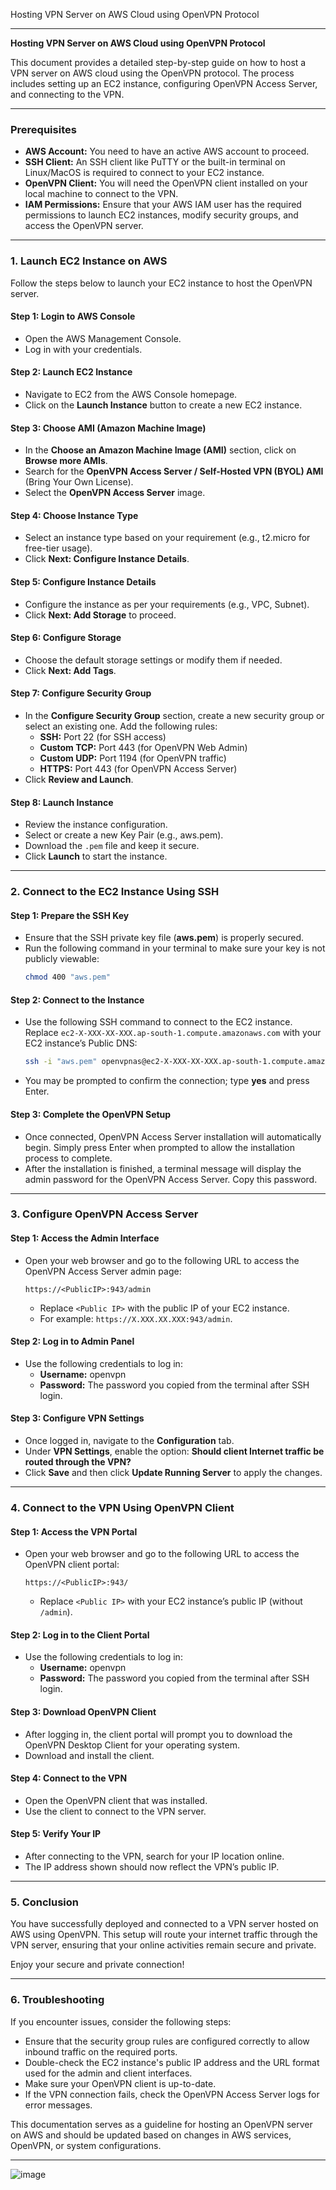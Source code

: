 Hosting VPN Server on AWS Cloud using OpenVPN Protocol

---

**Hosting VPN Server on AWS Cloud using OpenVPN Protocol**

This document provides a detailed step-by-step guide on how to host a VPN server on AWS cloud using the OpenVPN protocol. The process includes setting up an EC2 instance, configuring OpenVPN Access Server, and connecting to the VPN.

---

### **Prerequisites**

- **AWS Account:** You need to have an active AWS account to proceed.
- **SSH Client:** An SSH client like PuTTY or the built-in terminal on Linux/MacOS is required to connect to your EC2 instance.
- **OpenVPN Client:** You will need the OpenVPN client installed on your local machine to connect to the VPN.
- **IAM Permissions:** Ensure that your AWS IAM user has the required permissions to launch EC2 instances, modify security groups, and access the OpenVPN server.

---

### **1. Launch EC2 Instance on AWS**

Follow the steps below to launch your EC2 instance to host the OpenVPN server.

#### **Step 1: Login to AWS Console**
- Open the AWS Management Console.
- Log in with your credentials.

#### **Step 2: Launch EC2 Instance**
- Navigate to EC2 from the AWS Console homepage.
- Click on the **Launch Instance** button to create a new EC2 instance.

#### **Step 3: Choose AMI (Amazon Machine Image)**
- In the **Choose an Amazon Machine Image (AMI)** section, click on **Browse more AMIs**.
- Search for the **OpenVPN Access Server / Self-Hosted VPN (BYOL) AMI** (Bring Your Own License).
- Select the **OpenVPN Access Server** image.

#### **Step 4: Choose Instance Type**
- Select an instance type based on your requirement (e.g., t2.micro for free-tier usage).
- Click **Next: Configure Instance Details**.

#### **Step 5: Configure Instance Details**
- Configure the instance as per your requirements (e.g., VPC, Subnet).
- Click **Next: Add Storage** to proceed.

#### **Step 6: Configure Storage**
- Choose the default storage settings or modify them if needed.
- Click **Next: Add Tags**.

#### **Step 7: Configure Security Group**
- In the **Configure Security Group** section, create a new security group or select an existing one. Add the following rules:
    - **SSH:** Port 22 (for SSH access)
    - **Custom TCP:** Port 443 (for OpenVPN Web Admin)
    - **Custom UDP:** Port 1194 (for OpenVPN traffic)
    - **HTTPS:** Port 443 (for OpenVPN Access Server)
- Click **Review and Launch**.

#### **Step 8: Launch Instance**
- Review the instance configuration.
- Select or create a new Key Pair (e.g., aws.pem).
- Download the `.pem` file and keep it secure.
- Click **Launch** to start the instance.

---

### **2. Connect to the EC2 Instance Using SSH**

#### **Step 1: Prepare the SSH Key**
- Ensure that the SSH private key file (**aws.pem**) is properly secured.
- Run the following command in your terminal to make sure your key is not publicly viewable:
  ```bash
  chmod 400 "aws.pem"
  ```

#### **Step 2: Connect to the Instance**
- Use the following SSH command to connect to the EC2 instance. Replace `ec2-X-XXX-XX-XXX.ap-south-1.compute.amazonaws.com` with your EC2 instance’s Public DNS:
  ```bash
  ssh -i "aws.pem" openvpnas@ec2-X-XXX-XX-XXX.ap-south-1.compute.amazonaws.com
  ```
- You may be prompted to confirm the connection; type **yes** and press Enter.

#### **Step 3: Complete the OpenVPN Setup**
- Once connected, OpenVPN Access Server installation will automatically begin. Simply press Enter when prompted to allow the installation process to complete.
- After the installation is finished, a terminal message will display the admin password for the OpenVPN Access Server. Copy this password.

---

### **3. Configure OpenVPN Access Server**

#### **Step 1: Access the Admin Interface**
- Open your web browser and go to the following URL to access the OpenVPN Access Server admin page:
  ```
  https://<PublicIP>:943/admin
  ```
    - Replace `<Public IP>` with the public IP of your EC2 instance.
    - For example: `https://X.XXX.XX.XXX:943/admin`.

#### **Step 2: Log in to Admin Panel**
- Use the following credentials to log in:
  - **Username:** openvpn
  - **Password:** The password you copied from the terminal after SSH login.

#### **Step 3: Configure VPN Settings**
- Once logged in, navigate to the **Configuration** tab.
- Under **VPN Settings**, enable the option: **Should client Internet traffic be routed through the VPN?**
- Click **Save** and then click **Update Running Server** to apply the changes.

---

### **4. Connect to the VPN Using OpenVPN Client**

#### **Step 1: Access the VPN Portal**
- Open your web browser and go to the following URL to access the OpenVPN client portal:
  ```
  https://<PublicIP>:943/
  ```
    - Replace `<Public IP>` with your EC2 instance’s public IP (without `/admin`).

#### **Step 2: Log in to the Client Portal**
- Use the following credentials to log in:
  - **Username:** openvpn
  - **Password:** The password you copied from the terminal after SSH login.

#### **Step 3: Download OpenVPN Client**
- After logging in, the client portal will prompt you to download the OpenVPN Desktop Client for your operating system.
- Download and install the client.

#### **Step 4: Connect to the VPN**
- Open the OpenVPN client that was installed.
- Use the client to connect to the VPN server.

#### **Step 5: Verify Your IP**
- After connecting to the VPN, search for your IP location online.
- The IP address shown should now reflect the VPN’s public IP.

---

### **5. Conclusion**

You have successfully deployed and connected to a VPN server hosted on AWS using OpenVPN. This setup will route your internet traffic through the VPN server, ensuring that your online activities remain secure and private.

Enjoy your secure and private connection!

---

### **6. Troubleshooting**

If you encounter issues, consider the following steps:
- Ensure that the security group rules are configured correctly to allow inbound traffic on the required ports.
- Double-check the EC2 instance's public IP address and the URL format used for the admin and client interfaces.
- Make sure your OpenVPN client is up-to-date.
- If the VPN connection fails, check the OpenVPN Access Server logs for error messages.

This documentation serves as a guideline for hosting an OpenVPN server on AWS and should be updated based on changes in AWS services, OpenVPN, or system configurations.

--- 

![image](https://github.com/user-attachments/assets/284a2e63-bfdd-46ed-8420-d77be6844d9d)
